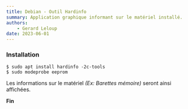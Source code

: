 ```yaml
---
title: Debian - Outil Hardinfo
summary: Application graphique informant sur le matériel installé.
authors:
    - Gerard Leloup
date: 2023-06-01
---
```


### **Installation**

```
$ sudo apt install hardinfo -2c-tools
$ sudo modeprobe eeprom
```

Les informations sur le matériel *(Ex: Barettes mémoire)* seront ainsi affichées.

**Fin**